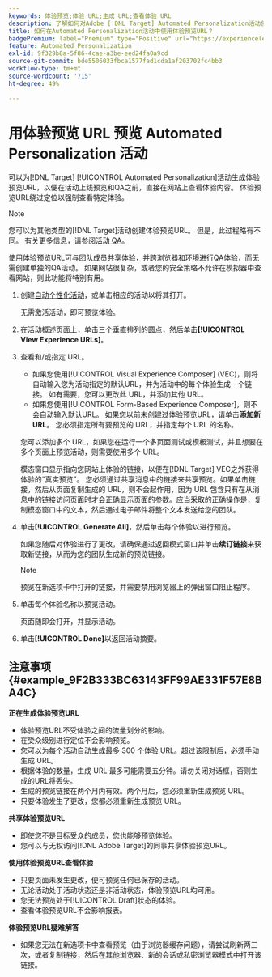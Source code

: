 ```yaml
---
keywords: 体验预览;体验 URL;生成 URL;查看体验 URL
description: 了解如何对Adobe [!DNL Target] Automated Personalization活动使用体验预览URL，以在活动上线之前直接查看您网站上的体验内容。
title: 如何在Automated Personalization活动中使用体验预览URL？
badgePremium: label="Premium" type="Positive" url="https://experienceleague.adobe.com/docs/target/using/introduction/intro.html?lang=en#premium newtab=true" tooltip="查看Target Premium中包含的内容。"
feature: Automated Personalization
exl-id: 9f329b8a-5f86-4cae-a3be-eed24fa0a9cd
source-git-commit: bde5506033fbca1577fad1cda1af203702fc4bb3
workflow-type: tm+mt
source-wordcount: '715'
ht-degree: 49%

---
```


# 用体验预览 URL 预览 Automated Personalization 活动

可以为[!DNL Target] [!UICONTROL Automated Personalization]活动生成体验预览URL，以便在活动上线预览和QA之前，直接在网站上查看体验内容。 体验预览URL绕过定位以强制查看特定体验。

>[!NOTE]
>
>您可以为其他类型的[!DNL Target]活动创建体验预览URL。 但是，此过程略有不同。 有关更多信息，请参阅[活动 QA](/help/main/c-activities/c-activity-qa/activity-qa.md#preview)。

使用体验预览URL可与团队成员共享体验，并跨浏览器和环境进行QA体验，而无需创建单独的QA活动。 如果网站很复杂，或者您的安全策略不允许在模拟器中查看网站，则此功能将特别有用。

1. 创建[自动个性化活动](/help/main/c-activities/t-automated-personalization/create-ap-activity.md#task_8AAF837796D74CF893CA2F88BA1491C9)，或单击相应的活动以将其打开。

   无需激活活动，即可预览体验。

1. 在活动概述页面上，单击三个垂直排列的圆点，然后单击&#x200B;**[!UICONTROL View Experience URLs]**。

1. 查看和/或指定 URL。

   * 如果您使用[!UICONTROL Visual Experience Composer] (VEC)，则将自动输入您为活动指定的默认URL，并为活动中的每个体验生成一个链接。 如有需要，您可以更改此 URL，并添加其他 URL。
   * 如果您使用[!UICONTROL Form-Based Experience Composer]，则不会自动输入默认URL。 如果您以前未创建过体验预览URL，请单击&#x200B;**添加新URL**。 您必须指定所有要预览的 URL，并指定每个 URL 的名称。

   您可以添加多个 URL，如果您在运行一个多页面测试或模板测试，并且想要在多个页面上预览活动，则需要使用多个 URL。

   模态窗口显示指向您网站上体验的链接，以便在[!DNL Target] VEC之外获得体验的“真实预览”。 您必须通过共享消息中的链接来共享预览。如果单击链接，然后从页面复制生成的 URL，则不会起作用，因为 URL 包含只有在从消息中的链接访问页面时才会正确显示页面的参数。应当采取的正确操作是，复制模态窗口中的文本，然后通过电子邮件将整个文本发送给您的团队。

1. 单击&#x200B;**[!UICONTROL Generate All]**，然后单击每个体验以进行预览。

   如果您随后对体验进行了更改，请确保通过返回模式窗口并单击&#x200B;**续订链接**&#x200B;来获取新链接，从而为您的团队生成新的预览链接。

   >[!NOTE]
   >
   >预览在新选项卡中打开的链接，并需要禁用浏览器上的弹出窗口阻止程序。

1. 单击每个体验名称以预览活动。

   页面随即会打开，并显示活动。

1. 单击&#x200B;**[!UICONTROL Done]**&#x200B;以返回活动摘要。

## 注意事项 {#example_9F2B333BC63143FF99AE331F57E8BA4C}

**正在生成体验预览URL**

* 体验预览URL不受体验之间的流量划分的影响。
* 在受众级别进行定位不会影响预览。
* 您可以为每个活动自动生成最多 300 个体验 URL。超过该限制后，必须手动生成 URL。
* 根据体验的数量，生成 URL 最多可能需要五分钟。请勿关闭对话框，否则生成的URL将丢失。
* 生成的预览链接在两个月内有效。两个月后，您必须重新生成预览 URL。
* 只要体验发生了更改，您都必须重新生成预览 URL。

**共享体验预览URL**

* 即使您不是目标受众的成员，您也能够预览体验。
* 您可以与无权访问[!DNL Adobe Target]的同事共享体验预览URL。

**使用体验预览URL查看体验**

* 只要页面未发生更改，便可预览任何已保存的活动。
* 无论活动处于活动状态还是非活动状态，体验预览URL均可用。
* 您无法预览处于[!UICONTROL Draft]状态的体验。
* 查看体验预览URL不会影响报表。

**体验预览URL疑难解答**

* 如果您无法在新选项卡中查看预览（由于浏览器缓存问题），请尝试刷新两三次，或者复制链接，然后在其他浏览器、新的会话或私密浏览器模式中打开该链接。

